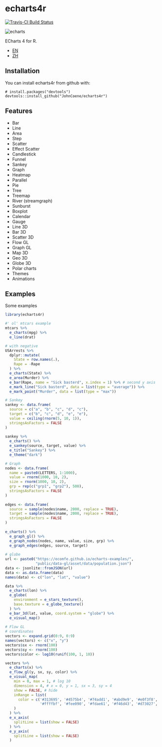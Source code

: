 # echarts4r

[![Travis-CI Build Status](https://travis-ci.org/JohnCoene/echarts4r.svg?branch=master)](https://travis-ci.org/JohnCoene/echarts4r)

![echarts](http://john-coene.com/img/echarts4r.png)

ECharts 4 for R.

* [EN](https://ecomfe.github.io/echarts-doc/public/en/index.html)
* [ZH](http://echarts.baidu.com/index.html)

## Installation

You can install echarts4r from github with:

```{r gh-installation, eval = FALSE}
# install.packages("devtools")
devtools::install_github("JohnCoene/echarts4r")
```

## Features

* Bar
* Line
* Area
* Step
* Scatter
* Effect Scatter
* Candlestick
* Funnel
* Sankey
* Graph
* Heatmap
* Parallel
* Pie
* Tree
* Treemap
* River (streamgraph)
* Sunburst
* Boxplot
* Calendar
* Gauge
* Line 3D
* Bar 3D
* Scatter 3D
* Flow GL
* Graph GL
* Map 3D
* Geo 3D
* Globe 3D
* Polar charts
* Themes
* Animations

## Examples

Some examples

```r
library(echarts4r)

#' ol' mtcars example
mtcars %>%
  e_charts(mpg) %>% 
  e_line(drat)

# with negative
USArrests %>% 
  dplyr::mutate(
    State = row.names(.),
    Rape = -Rape
  ) %>% 
  e_charts(State) %>% 
  e_area(Murder) %>%
  e_bar(Rape, name = "Sick basterd", x.index = 1) %>% # second y axis 
  e_mark_line("Sick basterd", data = list(type = "average")) %>% 
  e_mark_point("Murder", data = list(type = "max"))

# Sankey
sankey <- data.frame(
  source = c("a", "b", "c", "d", "c"),
  target = c("b", "c", "d", "e", "e"),
  value = ceiling(rnorm(5, 10, 1)),
  stringsAsFactors = FALSE
)
 
sankey %>%
  e_charts() %>% 
  e_sankey(source, target, value) %>% 
  e_title("Sankey") %>% 
  e_theme("dark")

# Graph
nodes <- data.frame(
  name = paste0(LETTERS, 1:1000),
  value = rnorm(1000, 10, 2),
  size = rnorm(1000, 10, 2),
  grp = rep(c("grp1", "grp2"), 500),
  stringsAsFactors = FALSE
)
 
edges <- data.frame(
  source = sample(nodes$name, 2000, replace = TRUE),
  target = sample(nodes$name, 2000, replace = TRUE),
  stringsAsFactors = FALSE
)
 
e_charts() %>%
  e_graph_gl() %>% 
  e_graph_nodes(nodes, name, value, size, grp) %>% 
  e_graph_edges(edges, source, target)
  
# globe
url <- paste0("https://ecomfe.github.io/echarts-examples/",
              "public/data-gl/asset/data/population.json")
data <- jsonlite::fromJSON(url)
data <- as.data.frame(data)
names(data) <- c("lon", "lat", "value")

data %>% 
  e_charts(lon) %>% 
  e_globe(
    environment = e_stars_texture(),
    base.texture = e_globe_texture()
  ) %>% 
  e_bar_3d(lat, value, coord.system = "globe") %>% 
  e_visual_map()
  
# Flow GL
# coordinates
vectors <- expand.grid(0:9, 0:9)
names(vectors) <- c("x", "y")
vectors$sx <- rnorm(100)
vectors$sy <- rnorm(100)
vectors$color <- log10(runif(100, 1, 10))

vectors %>% 
  e_charts(x) %>% 
  e_flow_gl(y, sx, sy, color) %>% 
  e_visual_map(
    min = 0, max = 1, # log 10
    dimension = 4, # x = 0, y = 1, sx = 3, sy = 4
    show = FALSE, # hide
    inRange = list(
      color = c('#313695', '#4575b4', '#74add1', '#abd9e9', '#e0f3f8',
                '#ffffbf', '#fee090', '#fdae61', '#f46d43', '#d73027', '#a50026')
    )
  ) %>% 
  e_x_axis(
    splitLine = list(show = FALSE)
  ) %>% 
  e_y_axis(
    splitLine = list(show = FALSE)
  ) 
```
